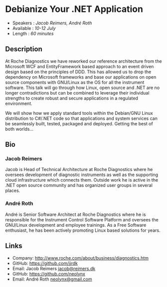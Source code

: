 # Debianize Your .NET Application

* Speakers  : *Jacob Reimers, André Roth*
* Available : *10-12 July*
* Length    : *60 minutes*

## Description

At Roche Diagnostics we have reworked our reference architecture from the Microsoft WCF and EntityFramework based approach to an event driven design based on the principles of DDD. This has allowed us to drop the dependency on Microsoft frameworks and base our applications on open source components with GNU/Linux as the OS for all the instrument software. This talk will go through how Linux, open source and .NET are no longer contradictions but can be combined to leverage their individual strengths to create robust and secure applications in a regulated environment.

We will show how we apply standard tools within the Debian/GNU Linux distribution to C#/.NET code so that applications and system services can be seamlessly built, tested, packaged and deployed. Getting the best of both worlds...

## Bio

### Jacob Reimers

Jacob is Head of Technical Architecture at Roche Diagnostics where he oversees development of diagnostic instruments as well as the supporting cloud infrastructure which connects them. Outside work he is active in the .NET open source community and has organized user groups in several places.

### André Roth

André is Senior Software Architect at Roche Diagnostics where he is responsible for the Instrument Control Software Platform and oversees the GNU/Linux development and employee trainings. As a Free Software enthusiast, he has been actively promoting Linux based solutions for years.

## Links

* Company: http://www.roche.com/about/business/diagnostics.htm
* GitHub:  https://github.com/jjrdk
* Email:   Jacob Reimers <jacob@reimers.dk>
* GitHub:  https://github.com/neolynx
* Email:   André Roth <neolynx@gmail.com>
